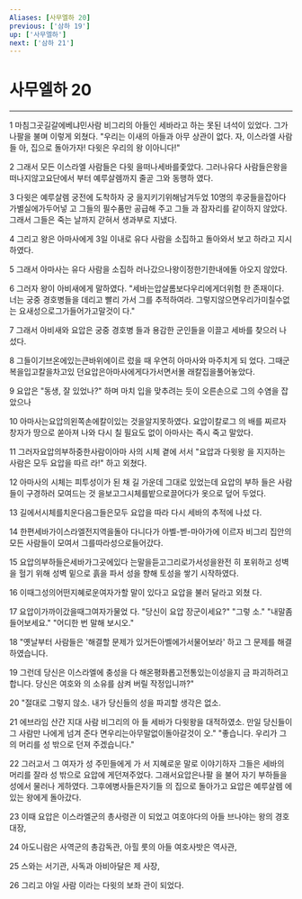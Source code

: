 ```yaml
---
Aliases: [사무엘하 20]
previous: ['삼하 19']
up: ['사무엘하']
next: ['삼하 21']
---
```

# 사무엘하 20

***


1 마침그곳길갈에베냐민사람 비그리의 아들인 세바라고 하는 못된 녀석이 있었다. 그가 나팔을 불며 이렇게 외쳤다. "우리는 이새의 아들과 아무 상관이 없다. 자, 이스라엘 사람들 아, 집으로 돌아가자! 다윗은 우리의 왕 이아니다!" 

2 그래서 모든 이스라엘 사람들은 다윗 을떠나세바를좇았다. 그러나유다 사람들은왕을떠나지않고요단에서 부터 예루살렘까지 줄곧 그와 동행하 였다. 

3 다윗은 예루살렘 궁전에 도착하자 궁 을지키기위해남겨두었 10명의 후궁들을잡아다가별실에가두어넣 고 그들의 필수품만 공급해 주고 그들 과 잠자리를 같이하지 않았다. 그래서 그들은 죽는 날까지 갇혀서 생과부로 지냈다. 

4 그리고 왕은 아마사에게 3일 이내로 유다 사람을 소집하고 돌아와서 보고 하라고 지시하였다. 

5 그래서 아마사는 유다 사람을 소집하 러나갔으나왕이정한기한내에돌 아오지 않았다. 

6 그러자 왕이 아비새에게 말하였다. "세바는압살롬보다우리에게더위험 한 존재이다. 너는 궁중 경호병들을 데리고 빨리 가서 그를 추적하여라. 그렇지않으면우리가미칠수없는 요새성으로그가들어가고말것이 다." 

7 그래서 아비새와 요압은 궁중 경호병 들과 용감한 군인들을 이끌고 세바를 찾으러 나섰다. 

8 그들이기브온에있는큰바위에이르 렀을 때 우연히 아마사와 마주치게 되 었다. 그때군복을입고칼을차고있 던요압은아마사에게다가서면서몰 래칼집을풀어놓았다. 

9 요압은 "동생, 잘 있었나?" 하며 마치 입을 맞추려는 듯이 오른손으로 그의 수염을 잡았으나 

10 아마사는요압의왼쪽손에칼이있는 것을알지못하였다. 요압이칼로그 의 배를 찌르자 창자가 땅으로 쏟아져 나와 다시 칠 필요도 없이 아마사는 즉시 죽고 말았다. 

11 그러자요압의부하중한사람이아마 사의 시체 곁에 서서 "요압과 다윗왕 을 지지하는 사람은 모두 요압을 따르 라!" 하고 외쳤다. 

12 아마사의 시체는 피투성이가 된 채 길 가운데 그대로 있었는데 요압의 부하 들은 사람들이 구경하러 모여드는 것 을보고그시체를밭으로끌어다가 옷으로 덮어 두었다. 

13 길에서시체를치운다음그들은모두 요압을 따라 다시 세바의 추적에 나섰 다. 

14 한편세바가이스라엘전지역을돌아 다니다가 아벨-벧-마아가에 이르자 비그리 집안의 모든 사람들이 모여서 그를따라성으로들어갔다. 

15 요압의부하들은세바가그곳에있다 는말을듣고그리로가서성을완전 히 포위하고 성벽을 헐기 위해 성벽 밑으로 흙을 파서 성을 향해 토성을 쌓기 시작하였다. 

16 이때그성의어떤지혜로운여자가할 말이 있다고 요압을 불러 달라고 외쳤 다. 

17 요압이가까이갔을때그여자가물었 다. "당신이 요압 장군이세요?" "그렇 소." "내말좀들어보세요." "어디한 번 말해 보시오." 

18 "옛날부터 사람들은 '해결할 문제가 있거든아벨에가서물어보라' 하고 그 문제를 해결하였습니다. 

19 그런데 당신은 이스라엘에 충성을 다 해온평화롭고전통있는이성을지 금 파괴하려고 합니다. 당신은 여호와 의 소유를 삼켜 버릴 작정입니까?" 

20 "절대로 그렇지 않소. 내가 당신들의 성을 파괴할 생각은 없소. 

21 에브라임 산간 지대 사람 비그리의 아 들 세바가 다윗왕을 대적하였소. 만일 당신들이 그 사람만 나에게 넘겨 준다 면우리는아무말없이돌아갈것이 오." "좋습니다. 우리가 그의 머리를 성 밖으로 던져 주겠습니다." 

22 그러고서 그 여자가 성 주민들에게 가 서 지혜로운 말로 이야기하자 그들은 세바의 머리를 잘라 성 밖으로 요압에 게던져주었다. 그래서요압은나팔 을 불어 자기 부하들을 성에서 물러나 게하였다. 그후에병사들은자기들 의 집으로 돌아가고 요압은 예루살렘 에 있는 왕에게 돌아갔다. 

23 이때 요압은 이스라엘군의 총사령관 이 되었고 여호야다의 아들 브나야는 왕의 경호대장, 

24 아도니람은 사역군의 총감독관, 아힐 룻의 아들 여호사밧은 역사관, 

25 스와는 서기관, 사독과 아비아달은 제 사장, 

26 그리고 야일 사람 이라는 다윗의 보좌 관이 되었다.
